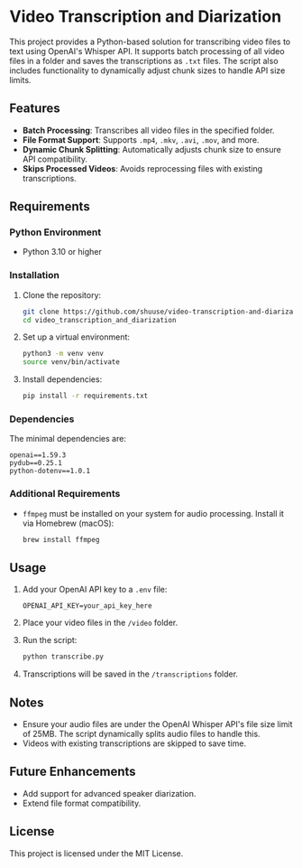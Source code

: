 
# Video Transcription and Diarization

This project provides a Python-based solution for transcribing video files to text using OpenAI's Whisper API. It supports batch processing of all video files in a folder and saves the transcriptions as `.txt` files. The script also includes functionality to dynamically adjust chunk sizes to handle API size limits.

## Features

- **Batch Processing**: Transcribes all video files in the specified folder.
- **File Format Support**: Supports `.mp4`, `.mkv`, `.avi`, `.mov`, and more.
- **Dynamic Chunk Splitting**: Automatically adjusts chunk size to ensure API compatibility.
- **Skips Processed Videos**: Avoids reprocessing files with existing transcriptions.

## Requirements

### Python Environment
- Python 3.10 or higher

### Installation
1. Clone the repository:
   ```bash
   git clone https://github.com/shuuse/video-transcription-and-diarization
   cd video_transcription_and_diarization
   ```

2. Set up a virtual environment:
   ```bash
   python3 -m venv venv
   source venv/bin/activate
   ```

3. Install dependencies:
   ```bash
   pip install -r requirements.txt
   ```

### Dependencies
The minimal dependencies are:
```plaintext
openai==1.59.3
pydub==0.25.1
python-dotenv==1.0.1
```

### Additional Requirements
- `ffmpeg` must be installed on your system for audio processing. Install it via Homebrew (macOS):
  ```bash
  brew install ffmpeg
  ```

## Usage

1. Add your OpenAI API key to a `.env` file:
   ```plaintext
   OPENAI_API_KEY=your_api_key_here
   ```

2. Place your video files in the `/video` folder.

3. Run the script:
   ```bash
   python transcribe.py
   ```

4. Transcriptions will be saved in the `/transcriptions` folder.

## Notes

- Ensure your audio files are under the OpenAI Whisper API's file size limit of 25MB. The script dynamically splits audio files to handle this.
- Videos with existing transcriptions are skipped to save time.

## Future Enhancements

- Add support for advanced speaker diarization.
- Extend file format compatibility.

## License

This project is licensed under the MIT License.
